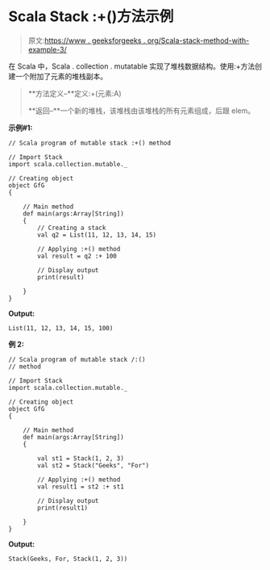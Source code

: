 # Scala Stack :+()方法示例

> 原文:[https://www . geeksforgeeks . org/Scala-stack-method-with-example-3/](https://www.geeksforgeeks.org/scala-stack-method-with-example-3/)

在 Scala 中，Scala . collection . mutatable 实现了堆栈数据结构。使用:+方法创建一个附加了元素的堆栈副本。

> **方法定义–**定义:+(元素:A)
> 
> **返回–**一个新的堆栈，该堆栈由该堆栈的所有元素组成，后跟 elem。

**示例#1:**

```
// Scala program of mutable stack :+() method 

// Import Stack 
import scala.collection.mutable._

// Creating object 
object GfG 
{ 

    // Main method 
    def main(args:Array[String]) 
    { 
        // Creating a stack 
        val q2 = List(11, 12, 13, 14, 15) 

        // Applying :+() method 
        val result = q2 :+ 100

        // Display output 
        print(result) 

    } 
} 
```

**Output:**

```
List(11, 12, 13, 14, 15, 100)

```

**例 2:**

```
// Scala program of mutable stack /:() 
// method 

// Import Stack 
import scala.collection.mutable._

// Creating object 
object GfG 
{ 

    // Main method 
    def main(args:Array[String]) 
    { 

        val st1 = Stack(1, 2, 3)
        val st2 = Stack("Geeks", "For")

        // Applying :+() method 
        val result1 = st2 :+ st1

        // Display output 
        print(result1)

    } 
} 
```

**Output:**

```
Stack(Geeks, For, Stack(1, 2, 3))

```